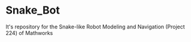 # Snake_Bot
It's repository for the Snake-like Robot Modeling and Navigation (Project 224) of Mathworks
